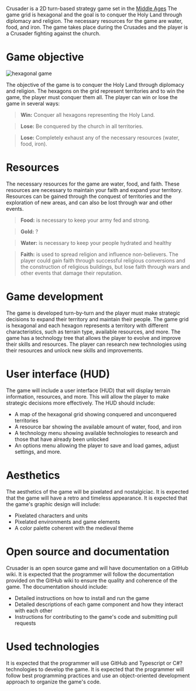 Crusader is a 2D turn-based strategy game set in the [Middle Ages](https://github.com/wilfredor/crusader/wiki/History) The game grid is hexagonal and the goal is to conquer the Holy Land through diplomacy and religion. The necessary resources for the game are water, food, and iron. The game takes place during the Crusades and the player is a Crusader fighting against the church.

# Game objective
![hexagonal game](https://user-images.githubusercontent.com/125494/211180181-31c1b18e-ff13-45cd-aa03-3fdd31555a61.png)

The objective of the game is to conquer the Holy Land through diplomacy and religion. The hexagons on the grid represent territories and to win the game, the player must conquer them all.
The player can win or lose the game in several ways:

> **Win:** Conquer all hexagons representing the Holy Land.

> **Lose:** Be conquered by the church in all territories.

> **Lose:** Completely exhaust any of the necessary resources (water, food, iron).

# Resources

The necessary resources for the game are water, food, and faith. These resources are necessary to maintain your faith and expand your territory. Resources can be gained through the conquest of territories and the exploration of new areas, and can also be lost through war and other events.
> **Food:** is necessary to keep your army fed and strong.

> **Gold:** ?

> **Water:** is necessary to keep your people hydrated and healthy

> **Faith:** is used to spread religion and influence non-believers. The player could gain faith through successful religious conversions and the construction of religious buildings, but lose faith through wars and other events that damage their reputation. 

# Game development

The game is developed turn-by-turn and the player must make strategic decisions to expand their territory and maintain their people.
The game grid is hexagonal and each hexagon represents a territory with different characteristics, such as terrain type, available resources, and more.
The game has a technology tree that allows the player to evolve and improve their skills and resources. The player can research new technologies using their resources and unlock new skills and improvements.

# User interface (HUD)

The game will include a user interface (HUD) that will display terrain information, resources, and more. This will allow the player to make strategic decisions more effectively.
The HUD should include:
* A map of the hexagonal grid showing conquered and unconquered territories
* A resource bar showing the available amount of water, food, and iron
* A technology menu showing available technologies to research and those that have already been unlocked
* An options menu allowing the player to save and load games, adjust settings, and more.

# Aesthetics
The aesthetics of the game will be pixelated and nostalgiciac. It is expected that the game will have a retro and timeless appearance.
It is expected that the game's graphic design will include:
* Pixelated characters and units
* Pixelated environments and game elements
* A color palette coherent with the medieval theme

# Open source and documentation
Crusader is an open source game and will have documentation on a GitHub wiki.
It is expected that the programmer will follow the documentation provided on the GitHub wiki to ensure the quality and coherence of the game.
The documentation should include:
* Detailed instructions on how to install and run the game
* Detailed descriptions of each game component and how they interact with each other
* Instructions for contributing to the game's code and submitting pull requests

# Used technologies
It is expected that the programmer will use GitHub and Typescript or C#? technologies to develop the game.
It is expected that the programmer will follow best programming practices and use an object-oriented development approach to organize the game's code.



